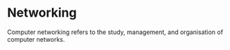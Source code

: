 # Networking
Computer networking refers to the study, management, and organisation of computer networks.
